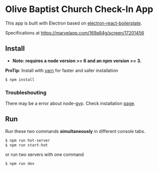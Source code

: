 # Olive Baptist Church Check-In App 

This app is built with Electron based on [electron-react-boilerplate](https://github.com/chentsulin/electron-react-boilerplate).

Specifications at https://marvelapp.com/169a84g/screen/17201456

## Install

* **Note: requires a node version >= 6 and an npm version >= 3.**

**ProTip**: Install with [yarn](https://github.com/yarnpkg/yarn) for faster and safer installation

```bash
$ npm install
```
### Troubleshouting

There may be a error about node-gyp. Check installation [page](https://github.com/nodejs/node-gyp#installation).  


## Run

Run these two commands __simultaneously__ in different console tabs.

```bash
$ npm run hot-server
$ npm run start-hot
```

or run two servers with one command

```bash
$ npm run dev
```

